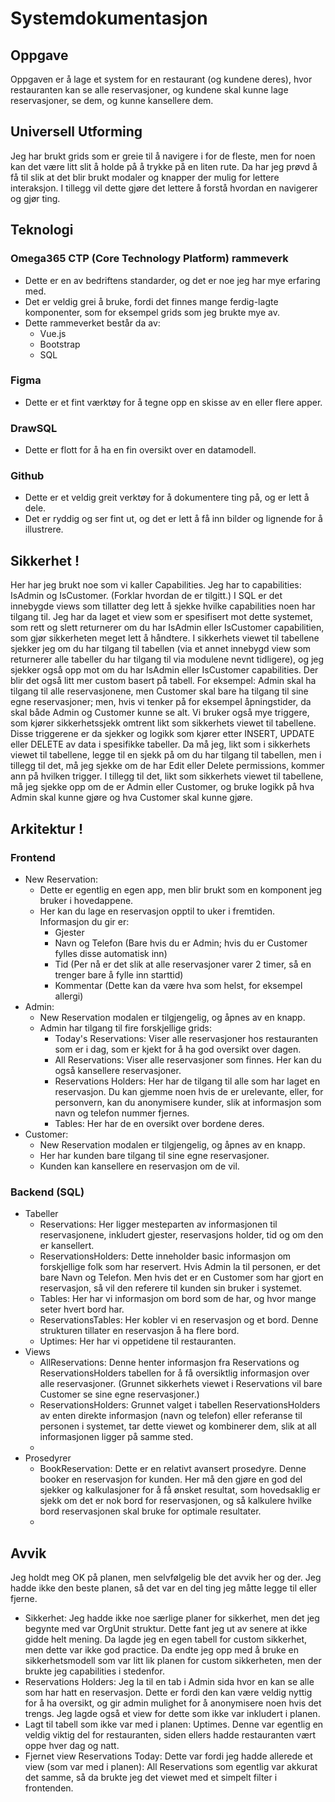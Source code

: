 # Systemdokumentasjon

## Oppgave
Oppgaven er å lage et system for en restaurant (og kundene deres), hvor restauranten kan se alle reservasjoner, og kundene skal kunne lage reservasjoner, se dem, og kunne kansellere dem.

## Universell Utforming
Jeg har brukt grids som er greie til å navigere i for de fleste, men for noen kan det være litt slit å holde på å trykke på en liten rute. Da har jeg prøvd å få til slik at det blir brukt modaler og knapper der mulig for lettere interaksjon. I tillegg vil dette gjøre det lettere å forstå hvordan en navigerer og gjør ting.

## Teknologi
### Omega365 CTP (Core Technology Platform) rammeverk
- Dette er en av bedriftens standarder, og det er noe jeg har mye erfaring med.
- Det er veldig grei å bruke, fordi det finnes mange ferdig-lagte komponenter, som for eksempel grids som jeg brukte mye av.
- Dette rammeverket består da av:
  - Vue.js
  - Bootstrap
  - SQL
### Figma
- Dette er et fint værktøy for å tegne opp en skisse av en eller flere apper.
### DrawSQL
- Dette er flott for å ha en fin oversikt over en datamodell.
### Github
- Dette er et veldig greit verktøy for å dokumentere ting på, og er lett å dele.
- Det er ryddig og ser fint ut, og det er lett å få inn bilder og lignende for å illustrere.

## Sikkerhet !
Her har jeg brukt noe som vi kaller Capabilities. Jeg har to capabilities: IsAdmin og IsCustomer. (Forklar hvordan de er tilgitt.) I SQL er det innebygde views som tillatter deg lett å sjekke hvilke capabilities noen har tilgang til. Jeg har da laget et view som er spesifisert mot dette systemet, som rett og slett returnerer om du har IsAdmin eller IsCustomer capabilitien, som gjør sikkerheten meget lett å håndtere.
I sikkerhets viewet til tabellene sjekker jeg om du har tilgang til tabellen (via et annet innebygd view som returnerer alle tabeller du har tilgang til via modulene nevnt tidligere), og jeg sjekker også opp mot om du har IsAdmin eller IsCustomer capabilities. Der blir det også litt mer custom basert på tabell. For eksempel: Admin skal ha tilgang til alle reservasjonene, men Customer skal bare ha tilgang til sine egne reservasjoner; men, hvis vi tenker på for eksempel åpningstider, da skal både Admin og Customer kunne se alt.
Vi bruker også mye triggere, som kjører sikkerhetssjekk omtrent likt som sikkerhets viewet til tabellene. Disse triggerene er da sjekker og logikk som kjører etter INSERT, UPDATE eller DELETE av data i spesifikke tabeller. Da må jeg, likt som i sikkerhets viewet til tabellene, legge til en sjekk på om du har tilgang til tabellen, men i tillegg til det, må jeg sjekke om de har Edit eller Delete permissions, kommer ann på hvilken trigger. I tillegg til det, likt som sikkerhets viewet til tabellene, må jeg sjekke opp om de er Admin eller Customer, og bruke logikk på hva Admin skal kunne gjøre og hva Customer skal kunne gjøre.

## Arkitektur !
### Frontend
- New Reservation:
  - Dette er egentlig en egen app, men blir brukt som en komponent jeg bruker i hovedappene.
  - Her kan du lage en reservasjon opptil to uker i fremtiden. Informasjon du gir er:
    - Gjester
    - Navn og Telefon (Bare hvis du er Admin; hvis du er Customer fylles disse automatisk inn)
    - Tid (Per nå er det slik at alle reservasjoner varer 2 timer, så en trenger bare å fylle inn starttid)
    - Kommentar (Dette kan da være hva som helst, for eksempel allergi)
- Admin:
  - New Reservation modalen er tilgjengelig, og åpnes av en knapp.
  - Admin har tilgang til fire forskjellige grids:
    - Today's Reservations: Viser alle reservasjoner hos restauranten som er i dag, som er kjekt for å ha god oversikt over dagen.
    - All Reservations: Viser alle reservasjoner som finnes. Her kan du også kansellere reservasjoner.
    - Reservations Holders: Her har de tilgang til alle som har laget en reservasjon. Du kan gjemme noen hvis de er urelevante, eller, for personvern, kan du anonymisere kunder, slik at informasjon som navn og telefon nummer fjernes.
    - Tables: Her har de en oversikt over bordene deres.
- Customer:
  - New Reservation modalen er tilgjengelig, og åpnes av en knapp.
  - Her har kunden bare tilgang til sine egne reservasjoner.
  - Kunden kan kansellere en reservasjon om de vil.
### Backend (SQL)
- Tabeller
  - Reservations: Her ligger mesteparten av informasjonen til reservasjonene, inkludert gjester, reservasjons holder, tid og om den er kansellert.
  - ReservationsHolders: Dette inneholder basic informasjon om forskjellige folk som har reservert. Hvis Admin la til personen, er det bare Navn og Telefon. Men hvis det er en Customer som har gjort en reservasjon, så vil den referere til kunden sin bruker i systemet.
  - Tables: Her har vi informasjon om bord som de har, og hvor mange seter hvert bord har.
  - ReservationsTables: Her kobler vi en reservasjon og et bord. Denne strukturen tillater en reservasjon å ha flere bord.
  - Uptimes: Her har vi oppetidene til restauranten.
- Views
  - AllReservations: Denne henter informasjon fra Reservations og ReservationsHolders tabellen for å få oversiktlig informasjon over alle reservasjoner. (Grunnet sikkerhets viewet i Reservations vil bare Customer se sine egne reservasjoner.)
  - ReservationsHolders: Grunnet valget i tabellen ReservationsHolders av enten direkte informasjon (navn og telefon) eller referanse til personen i systemet, tar dette viewet og kombinerer dem, slik at all informasjonen ligger på samme sted.
  - 
- Prosedyrer
  - BookReservation: Dette er en relativt avansert prosedyre. Denne booker en reservasjon for kunden. Her må den gjøre en god del sjekker og kalkulasjoner for å få ønsket resultat, som hovedsaklig er sjekk om det er nok bord for reservasjonen, og så kalkulere hvilke bord reservasjonen skal bruke for optimale resultater.
  - 

## Avvik
Jeg holdt meg OK på planen, men selvfølgelig ble det avvik her og der. Jeg hadde ikke den beste planen, så det var en del ting jeg måtte legge til eller fjerne.
- Sikkerhet: Jeg hadde ikke noe særlige planer for sikkerhet, men det jeg begynte med var OrgUnit struktur. Dette fant jeg ut av senere at ikke gidde helt mening. Da lagde jeg en egen tabell for custom sikkerhet, men dette var ikke god practice. Da endte jeg opp med å bruke en sikkerhetsmodell som var litt lik planen for custom sikkerheten, men der brukte jeg capabilities i stedenfor.
- Reservations Holders: Jeg la til en tab i Admin sida hvor en kan se alle som har hatt en reservasjon. Dette er fordi den kan være veldig nyttig for å ha oversikt, og gir admin mulighet for å anonymisere noen hvis det trengs. Jeg lagde også et view for dette som ikke var inkludert i planen.
- Lagt til tabell som ikke var med i planen: Uptimes. Denne var egentlig en veldig viktig del for restauranten, siden ellers hadde restauranten vært oppe hver dag og natt.
- Fjernet view Reservations Today: Dette var fordi jeg hadde allerede et view (som var med i planen): All Reservations som egentlig var akkurat det samme, så da brukte jeg det viewet med et simpelt filter i frontenden.
